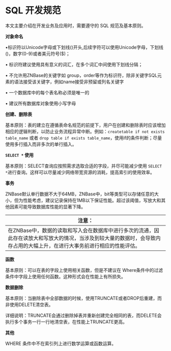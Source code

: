 # **SQL 开发规范**

本文主要介绍在开发业务及应用时，需要遵守的 SQL 规范及基本原则。

**对象命名**

•标识符以Unicode字母或下划线()开头,后续字符可以使用Unicode字母，下划线()，数字(0-9)或者美元符号(\$)；

• 标识符建议使用具有意义的词汇，在多个词汇中间使用下划线分隔；

• 不允许用ZNBase的关键字如 group，order等作为标识符，除非关键字SQL元素的语法接受该关键字，例如name接受非预留或列名关键字

• 一个数据库中的每个表名称必须是唯一的

• 建议所有数据库对象使用小写字母

**创建、删除表**

基本原则：表的建立在遵循表命名规范的前提下，用户在创建和删除表时应该增加相应的逻辑判断，以防止业务流程异常中断。例如：`createtable if not exists table_name` 或者 `drop table if exists table_name`，使用if的条件判断；尽量使用多行插入而非多次的单行插入。

**`SELECT *` 使用**

基本原则：SELECT查询应按照需求选取合适的字段，并尽可能减少使用 `SELECT *`进行查询。这样可以尽量减少网络带宽资源的消耗，提高索引的使用效率。

**事务**

ZNBase默认单行数据不大于64MB，ZNBase中，bit等类型可以存储任意的大小，但为性能考虑，建议记录保持在1MB以下保证性能。超过该阈值，写放大和其他因素可能导致数据库性能的显著下降。

| 注意：                                                       |
| ------------------------------------------------------------ |
| 在ZNBase中，数据的读取和写入会在数据库中进行多次的流通，因此存在读放大和写放大的情况，当涉及到较大量的数据时，会导致内存占用的大幅上升，在进行大事务前进行相应的性能评估。 |

**函数**

基本原则：可以在表的字段上使用相关函数，但是不建议在 Where条件中的过滤条件中字段上使用任何函数。这种形式会在性能上有所损失。

**数据删除**

基本原则：当删除表中全部数据的时候，使用TRUNCATE或者DROP后重建，而非使用DELETE清空表。

详细说明：TRUNCATE会通过删除掉表并重新创建完全相同的表，而DELETE会执行多个事务一行一行地清空表，在性能上TRUNCATE更高。

**其他**

WHERE 条件中不在索引列上进行数学运算或函数运算。
